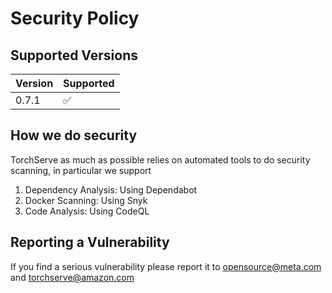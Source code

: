 # Security Policy

## Supported Versions

| Version | Supported          |
| ------- | ------------------ |
| 0.7.1   | :white_check_mark: |


## How we do security

TorchServe as much as possible relies on automated tools to do security scanning, in particular we support
1. Dependency Analysis: Using Dependabot
2. Docker Scanning: Using Snyk
3. Code Analysis: Using CodeQL


## Reporting a Vulnerability

If you find a serious vulnerability please report it to opensource@meta.com and torchserve@amazon.com
